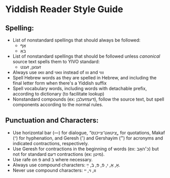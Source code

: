 # Yiddish Reader Style Guide

## Spelling:

- List of nonstandard spellings that should always be followed:
  - אַף
  - באַ
- List of nonstandard spellings that should be followed unless _canonical_ source text spells them to YIVO standard:
  - זענען, זענט
- Always use וואו and וואוי instead of ווו and וווי
- Spell Hebrew words as they are spelled in Hebrew, and including the final letter form when there's a Yiddish suffix
- Spell vocabulary words, including words with detachable prefix, according to dictionary (to facilitate lookup)
- Nonstandard compounds (ex: דעמזעלבן), follow the source text, but spell components according to the normal rules.

## Punctuation and Characters:

- Use horizontal bar (―) for dialogue, <em dir='rtl'>„ציטאַט־צייכנס“</em> for quotations, Makaf (־) for hyphenation, and Geresh (׳) and Gershayim (״) for acronyms and indicated contractions, respectively.
- Use Geresh for contractions in the beginning of words (ex: כ׳האָב) but not for standard דעם contractions (ex: מיטן).
- Use rafe on פֿ and בֿ where necessary.
- Always use compound characters: אָ, אַ, יִ, פֿ, פּ, בֿ, ײַ. 
- Never use compound characters: וו, וי, יי
